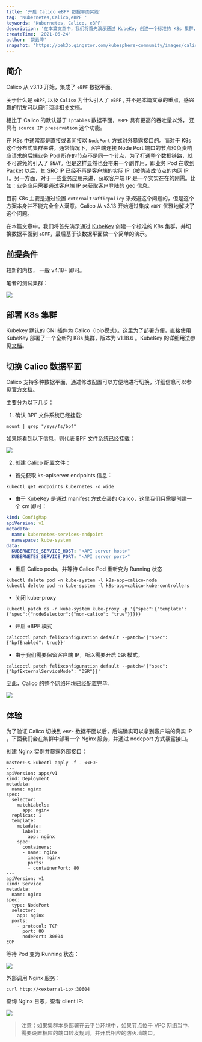 ```yaml
---
title: '开启 Calico eBPF 数据平面实践'
tag: 'Kubernetes,Calico,eBPF '
keywords: 'Kubernetes, Calico, eBPF'
description: '在本篇文章中，我们将首先演示通过 KubeKey 创建一个标准的 K8s 集群，并切换数据平面到 eBPF，最后基于该数据平面做一个简单的演示。'
createTime: '2021-06-24'
author: '饶云坤'
snapshot: 'https://pek3b.qingstor.com/kubesphere-community/images/calico-ebpf-cover.png'
---
```


## 简介

Calico 从 v3.13 开始，集成了 `eBPF` 数据平面。

关于什么是 `eBPF`, 以及 `Calico` 为什么引入了 `eBPF` , 并不是本篇文章的重点，感兴趣的朋友可以自行阅读[相关文档](https://www.projectcalico.org/introducing-the-calico-ebpf-dataplane/)。

相比于 Calico 的默认基于 `iptables` 数据平面，`eBPF` 具有更高的吞吐量以外， 还具有 `source IP preservation` 这个功能。

在 K8s 中通常都是直接或者间接以 `NodePort` 方式对外暴露接口的。而对于 K8s 这个分布式集群来讲，通常情况下，客户端连接 Node Port 端口的节点和负责响应请求的后端业务 Pod 所在的节点不是同一个节点，为了打通整个数据链路，就不可避免的引入了 `SNAT`。但是这样显然也会带来一个副作用，即业务 Pod 在收到 Packet 以后，其 SRC IP 已经不再是客户端的实际 IP（被伪装成节点的内网 IP ）。另一方面，对于一些业务应用来讲，获取客户端 IP 是一个实实在在的刚需。比如：业务应用需要通过客户端 IP 来获取客户登陆的 geo 信息。

目前 K8s 主要是通过设置 `externaltrafficpolicy` 来规避这个问题的，但是这个方案本身并不能完全令人满意。Calico 从 v3.13 开始通过集成 `eBPF` 优雅地解决了这个问题。

在本篇文章中，我们将首先演示通过 [KubeKey](https://github.com/kubesphere/kubekey) 创建一个标准的 K8s 集群，并切换数据平面到 `eBPF`，最后基于该数据平面做一个简单的演示。

## 前提条件

较新的内核， 一般 v4.18+ 即可。

笔者的测试集群：

![](https://pek3b.qingstor.com/kubesphere-community/images/1614074234-986729-image.png)

## 部署 K8s 集群

Kubekey 默认的 CNI 插件为 Calico（ipip模式）。这里为了部署方便，直接使用 KubeKey 部署了一个全新的 K8s 集群，版本为 v1.18.6 。KubeKey 的详细用法参见[文档](https://github.com/kubesphere/kubekey/blob/master/README_zh-CN.md)。


## 切换 Calico 数据平面

Calico 支持多种数据平面，通过修改配置可以方便地进行切换，详细信息可以参见[官方文档](https://docs.projectcalico.org/maintenance/enabling-bpf)。

主要分为以下几步：

1. 确认 BPF 文件系统已经挂载:

```shell
mount | grep "/sys/fs/bpf"
```
如果能看到以下信息，则代表 BPF 文件系统已经挂载：

![](https://pek3b.qingstor.com/kubesphere-community/images/1614074281-217849-image.png)


2. 创建 Calico 配置文件：

- 首先获取 ks-apiserver endpoints 信息：

```shell
kubectl get endpoints kubernetes -o wide
```

- 由于 KubeKey 是通过 manifest 方式安装的 Calico，这里我们只需要创建一个 cm 即可：

```yaml
kind: ConfigMap
apiVersion: v1
metadata:
  name: kubernetes-services-endpoint
  namespace: kube-system
data:
  KUBERNETES_SERVICE_HOST: "<API server host>"
  KUBERNETES_SERVICE_PORT: "<API server port>"
```

- 重启 Calico pods，并等待 Calico Pod 重新变为 Running 状态

```shell
kubectl delete pod -n kube-system -l k8s-app=calico-node
kubectl delete pod -n kube-system -l k8s-app=calico-kube-controllers
```

- 关闭 kube-proxy

```shell
kubectl patch ds -n kube-system kube-proxy -p '{"spec":{"template":{"spec":{"nodeSelector":{"non-calico": "true"}}}}}'
```

- 开启 eBPF 模式

```shell
calicoctl patch felixconfiguration default --patch='{"spec": {"bpfEnabled": true}}'
```

- 由于我们需要保留客户端 IP，所以需要开启 `DSR` 模式。

```shell
calicoctl patch felixconfiguration default --patch='{"spec": {"bpfExternalServiceMode": "DSR"}}'
```

至此，Calico 的整个网络环境已经配置完毕。

![](https://pek3b.qingstor.com/kubesphere-community/images/1614074348-806671-image.png)

## 体验

为了验证 Calico 切换到 `eBPF` 数据平面以后，后端确实可以拿到客户端的真实 IP ，下面我们会在集群中部署一个 Nginx 服务，并通过 nodeport 方式暴露接口。

创建 Nginx 实例并暴露外部接口：

```shell
master:~$ kubectl apply -f - <<EOF
---
apiVersion: apps/v1
kind: Deployment
metadata:
  name: nginx
spec:
  selector:
    matchLabels:
      app: nginx
  replicas: 1
  template:
    metadata:
      labels:
        app: nginx
    spec:
      containers:
      - name: nginx
        image: nginx
        ports:
        - containerPort: 80
---
apiVersion: v1
kind: Service
metadata:
  name: nginx
spec:
  type: NodePort
  selector:
    app: nginx
  ports:
    - protocol: TCP
      port: 80
      nodePort: 30604
EOF 
```

等待 Pod 变为 Running 状态：

![](https://pek3b.qingstor.com/kubesphere-community/images/1614074434-52430-image.png)

外部调用 Nginx 服务：

```shell
curl http://<external-ip>:30604
```

查询 Nginx 日志，查看 client IP:

![](https://pek3b.qingstor.com/kubesphere-community/images/1614074617-657518-image.png)

> 注意：如果集群本身部署在云平台环境中，如果节点位于 VPC 网络当中，需要设置相应的端口转发规则，并开启相应的防火墙端口。